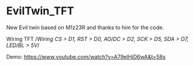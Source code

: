 # EvilTwin_TFT
New Evil twin based on M1z23R and thanks to him for the code.

Wiring TFT 
/*Wiring 
CS > D1, RST > D0, AO/DC > D2, SCK > D5, SDA > D7, LED/BL > 5V*/

Demo:
https://www.youtube.com/watch?v=A79elHiD6wA&t=58s
